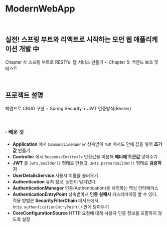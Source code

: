 # ModernWebApp

<br>

## 실전! 스프링 부트와 리액트로 시작하는 모던 웹 애플리케이션 개발 中

Chapter 4: 스프링 부트로 RESTful 웹 서비스 만들기 ~ Chapter 5: 백엔드 보호 및 테스트

<br>

## 프로젝트 설명

백엔드로 CRUD 구현 + Spring Security + JWT 인증방식(Bearer)

<br>

### ▫️ 배운 것
* __Application__ 에서 `CommandLineRunner` 상속받아 run 메서드 안에 값을 넣어 __초기값__ 만들기 <br>
* __Controller__ 에서 `ResponseEntity<?>` 반환값을 이용해 __헤더에 토큰값__ 넣어주기
* __JWT__ 를  `Jwts.builder()` 형태로 만들고, `Jwts.parserBuilder()` 형태로 __검증하기__ 
* __UserDetailsService__ 사용자 이름을 불러오기
* __Authentication__ 유저 정보, 권한이 담겨있다.
* __AuthenticationManager__ 인증(Authentication)을 처리하는 핵심 인터페이스
* __AuthenticationEntryPoint__ 상속받아서 __인증 실패시__ 커스터마이징 할 수 있다. <br>
  적용 방법은 __SecurityFilterChain__ 메서드에서 `http.authenticationEntryPoint()` 안에 담아두기
* __CorsConfigurationSource__ HTTP 요청에 대해 사용자 인증 정보를 포함하지 않도록 설정
  
